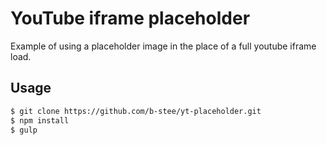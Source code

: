 # YouTube iframe placeholder

Example of using a placeholder image in the place of a full youtube iframe load.

## Usage

```bash
$ git clone https://github.com/b-stee/yt-placeholder.git
$ npm install
$ gulp
```
